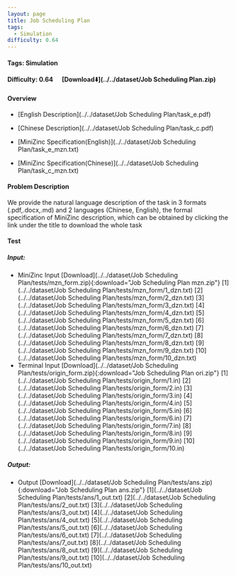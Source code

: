 ```yaml
---
layout: page
title: Job Scheduling Plan
tags:
  - Simulation
difficulty: 0.64
---
```


#### Tags: Simulation
#### Difficulty: 0.64 &nbsp;&nbsp;&nbsp;&nbsp; [Download⬇️](../../dataset/Job Scheduling Plan.zip)
#### Overview
- [English Description](../../dataset/Job Scheduling Plan/task_e.pdf)
- [Chinese Description](../../dataset/Job Scheduling Plan/task_c.pdf)
- [MiniZinc Specification(English)](../../dataset/Job Scheduling Plan/task_e_mzn.txt)

- [MiniZinc Specification(Chinese)](../../dataset/Job Scheduling Plan/task_c_mzn.txt)

#### Problem Description
We provide the natural language description of the task in 3 formats (.pdf,.docx,.md) and 2 languages (Chinese, English), the formal specification of MiniZinc description, which can be obtained by clicking the link under the title to download the whole task
#### Test
##### Input:
- MiniZinc Input [Download](../../dataset/Job Scheduling Plan/tests/mzn_form.zip){:download="Job Scheduling Plan mzn.zip"} [1](../../dataset/Job Scheduling Plan/tests/mzn_form/1_dzn.txt) [2](../../dataset/Job Scheduling Plan/tests/mzn_form/2_dzn.txt) [3](../../dataset/Job Scheduling Plan/tests/mzn_form/3_dzn.txt) [4](../../dataset/Job Scheduling Plan/tests/mzn_form/4_dzn.txt) [5](../../dataset/Job Scheduling Plan/tests/mzn_form/5_dzn.txt) [6](../../dataset/Job Scheduling Plan/tests/mzn_form/6_dzn.txt) [7](../../dataset/Job Scheduling Plan/tests/mzn_form/7_dzn.txt) [8](../../dataset/Job Scheduling Plan/tests/mzn_form/8_dzn.txt) [9](../../dataset/Job Scheduling Plan/tests/mzn_form/9_dzn.txt) [10](../../dataset/Job Scheduling Plan/tests/mzn_form/10_dzn.txt) 
- Terminal Input [Download](../../dataset/Job Scheduling Plan/tests/origin_form.zip){:download="Job Scheduling Plan ori.zip"} [1](../../dataset/Job Scheduling Plan/tests/origin_form/1.in) [2](../../dataset/Job Scheduling Plan/tests/origin_form/2.in) [3](../../dataset/Job Scheduling Plan/tests/origin_form/3.in) [4](../../dataset/Job Scheduling Plan/tests/origin_form/4.in) [5](../../dataset/Job Scheduling Plan/tests/origin_form/5.in) [6](../../dataset/Job Scheduling Plan/tests/origin_form/6.in) [7](../../dataset/Job Scheduling Plan/tests/origin_form/7.in) [8](../../dataset/Job Scheduling Plan/tests/origin_form/8.in) [9](../../dataset/Job Scheduling Plan/tests/origin_form/9.in) [10](../../dataset/Job Scheduling Plan/tests/origin_form/10.in) 

##### Output:
- Output [Download](../../dataset/Job Scheduling Plan/tests/ans.zip){:download="Job Scheduling Plan ans.zip"} [1](../../dataset/Job Scheduling Plan/tests/ans/1_out.txt) [2](../../dataset/Job Scheduling Plan/tests/ans/2_out.txt) [3](../../dataset/Job Scheduling Plan/tests/ans/3_out.txt) [4](../../dataset/Job Scheduling Plan/tests/ans/4_out.txt) [5](../../dataset/Job Scheduling Plan/tests/ans/5_out.txt) [6](../../dataset/Job Scheduling Plan/tests/ans/6_out.txt) [7](../../dataset/Job Scheduling Plan/tests/ans/7_out.txt) [8](../../dataset/Job Scheduling Plan/tests/ans/8_out.txt) [9](../../dataset/Job Scheduling Plan/tests/ans/9_out.txt) [10](../../dataset/Job Scheduling Plan/tests/ans/10_out.txt) 


